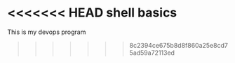 <<<<<<< HEAD
shell basics
=======
This is my devops program
>>>>>>> 8c2394ce675b8d8f860a25e8cd75ad59a72113ed
